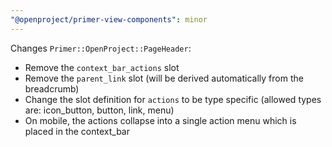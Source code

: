 ```yaml
---
"@openproject/primer-view-components": minor
---
```


Changes `Primer::OpenProject::PageHeader`:

* Remove the `context_bar_actions` slot
* Remove the `parent_link` slot (will be derived automatically from the breadcrumb)
* Change the slot definition for `actions` to be type specific (allowed types are: icon_button, button, link, menu)
* On mobile, the actions collapse into a single action menu which is placed in the context_bar
